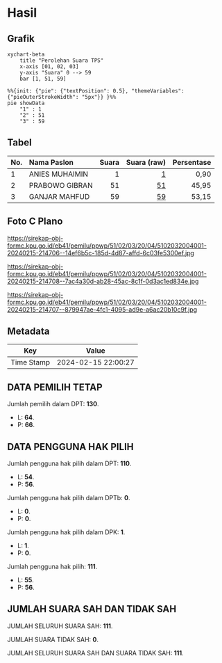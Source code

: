 # Hasil

## Grafik

```mermaid
xychart-beta
    title "Perolehan Suara TPS"
    x-axis [01, 02, 03]
    y-axis "Suara" 0 --> 59
    bar [1, 51, 59]
```

```mermaid
%%{init: {"pie": {"textPosition": 0.5}, "themeVariables": {"pieOuterStrokeWidth": "5px"}} }%%
pie showData
    "1" : 1
    "2" : 51
    "3" : 59
```

## Tabel

| No. | Nama Paslon    | Suara | Suara (raw) | Persentase |
|:--- |:-------------- | -----:| -----------:| ----------:|
| 1   | ANIES MUHAIMIN | 1     | [1][p-1]    | 0,90       |
| 2   | PRABOWO GIBRAN | 51    | [51][p-2]   | 45,95      |
| 3   | GANJAR MAHFUD  | 59    | [59][p-3]   | 53,15      |


[p-1]: https://github.com/gigit-pemilu/pemilu-2024-51-bali/blob/main/pilpres/hitung-suara/sub/51-bali/sub/02-tabanan/sub/03-selemadeg-barat/sub/2004-antosari/sub/001-tps/sub/paslon-1.txt
[p-2]: https://github.com/gigit-pemilu/pemilu-2024-51-bali/blob/main/pilpres/hitung-suara/sub/51-bali/sub/02-tabanan/sub/03-selemadeg-barat/sub/2004-antosari/sub/001-tps/sub/paslon-2.txt
[p-3]: https://github.com/gigit-pemilu/pemilu-2024-51-bali/blob/main/pilpres/hitung-suara/sub/51-bali/sub/02-tabanan/sub/03-selemadeg-barat/sub/2004-antosari/sub/001-tps/sub/paslon-3.txt

## Foto C Plano

https://sirekap-obj-formc.kpu.go.id/eb41/pemilu/ppwp/51/02/03/20/04/5102032004001-20240215-214706--14ef6b5c-185d-4d87-affd-6c03fe5300ef.jpg

https://sirekap-obj-formc.kpu.go.id/eb41/pemilu/ppwp/51/02/03/20/04/5102032004001-20240215-214708--7ac4a30d-ab28-45ac-8c1f-0d3ac1ed834e.jpg

https://sirekap-obj-formc.kpu.go.id/eb41/pemilu/ppwp/51/02/03/20/04/5102032004001-20240215-214707--879947ae-4fc1-4095-ad9e-a6ac20b10c9f.jpg


## Metadata

| Key        | Value               |
| ---------- | ------------------- |
| Time Stamp | 2024-02-15 22:00:27 |


## DATA PEMILIH TETAP

Jumlah pemilih dalam DPT: **130**.
 * L: **64**.
 * P: **66**.

## DATA PENGGUNA HAK PILIH

Jumlah pengguna hak pilih dalam DPT: **110**.
 * L: **54**.
 * P: **56**.

Jumlah pengguna hak pilih dalam DPTb: **0**.
 * L: **0**.
 * P: **0**.

Jumlah pengguna hak pilih dalam DPK: **1**.
 * L: **1**.
 * P: **0**.

Jumlah pengguna hak pilih: **111**.
 * L: **55**.
 * P: **56**.

## JUMLAH SUARA SAH DAN TIDAK SAH

JUMLAH SELURUH SUARA SAH: **111**.

JUMLAH SUARA TIDAK SAH: **0**.

JUMLAH SELURUH SUARA SAH DAN SUARA TIDAK SAH: **111**.



